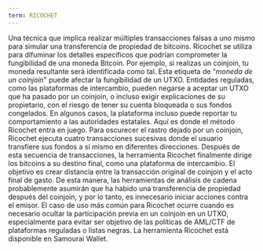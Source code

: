```yaml
---
term: RICOCHET
---
```


Una técnica que implica realizar múltiples transacciones falsas a uno mismo para simular una transferencia de propiedad de bitcoins. Ricochet se utiliza para difuminar los detalles específicos que podrían comprometer la fungibilidad de una moneda Bitcoin. Por ejemplo, si realizas un coinjoin, tu moneda resultante será identificada como tal. Esta etiqueta de "_moneda de un coinjoin_" puede afectar la fungibilidad de un UTXO. Entidades reguladas, como las plataformas de intercambio, pueden negarse a aceptar un UTXO que ha pasado por un coinjoin, o incluso exigir explicaciones de su propietario, con el riesgo de tener su cuenta bloqueada o sus fondos congelados. En algunos casos, la plataforma incluso puede reportar tu comportamiento a las autoridades estatales. Aquí es donde el método Ricochet entra en juego. Para oscurecer el rastro dejado por un coinjoin, Ricochet ejecuta cuatro transacciones sucesivas donde el usuario transfiere sus fondos a sí mismo en diferentes direcciones. Después de esta secuencia de transacciones, la herramienta Ricochet finalmente dirige los bitcoins a su destino final, como una plataforma de intercambio. El objetivo es crear distancia entre la transacción original de coinjoin y el acto final de gasto. De esta manera, las herramientas de análisis de cadena probablemente asumirán que ha habido una transferencia de propiedad después del coinjoin, y por lo tanto, es innecesario iniciar acciones contra el emisor. El caso de uso más común para Ricochet ocurre cuando es necesario ocultar la participación previa en un coinjoin en un UTXO, especialmente para evitar ser objetivo de las políticas de AML/CTF de plataformas reguladas o listas negras. La herramienta Ricochet está disponible en Samourai Wallet.